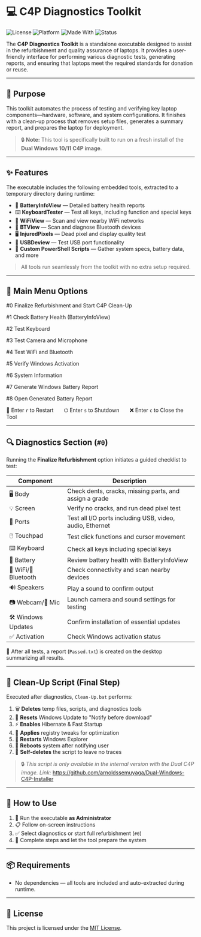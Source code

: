 # 💻 C4P Diagnostics Toolkit

![License](https://img.shields.io/github/license/arnoldssemuyaga/C4P-Diagnostics-Toolkit?style=flat-square)
![Platform](https://img.shields.io/badge/Platform-Windows-blue?style=flat-square)
![Made With](https://img.shields.io/badge/Built%20With-Batch%20%26%20PowerShell-lightgrey?style=flat-square)
![Status](https://img.shields.io/badge/Status-Active-brightgreen?style=flat-square)

The **C4P Diagnostics Toolkit** is a standalone executable designed to assist in the refurbishment and quality assurance of laptops. It provides a user-friendly interface for performing various diagnostic tests, generating reports, and ensuring that laptops meet the required standards for donation or reuse.

---

## 🎯 Purpose

This toolkit automates the process of testing and verifying key laptop components—hardware, software, and system configurations. It finishes with a clean-up process that removes setup files, generates a summary report, and prepares the laptop for deployment.

> 🔒 **Note:** This tool is specifically built to run on a fresh install of the **Dual Windows 10/11 C4P image**.

---

## ✨ Features

The executable includes the following embedded tools, extracted to a temporary directory during runtime:

- 🔋 **BatteryInfoView** — Detailed battery health reports  
- ⌨️ **KeyboardTester** — Test all keys, including function and special keys  
- 📶 **WiFiView** — Scan and view nearby WiFi networks  
- 📡 **BTView** — Scan and diagnose Bluetooth devices  
- 🖥️ **InjuredPixels** — Dead pixel and display quality test  
- 🔌 **USBDeview** — Test USB port functionality  
- 📜 **Custom PowerShell Scripts** — Gather system specs, battery data, and more

> All tools run seamlessly from the toolkit with no extra setup required.

---

## 🧭 Main Menu Options

#0 Finalize Refurbishment and Start C4P Clean-Up

#1 Check Battery Health (BatteryInfoView)

#2 Test Keyboard

#3 Test Camera and Microphone

#4 Test WiFi and Bluetooth

#5 Verify Windows Activation

#6 System Information

#7 Generate Windows Battery Report

#8 Open Generated Battery Report

🔁 Enter `r` to Restart  ⏻ Enter `s` to Shutdown  ❌ Enter `c` to Close the Tool

---

## 🔍 Diagnostics Section (`#0`)

Running the **Finalize Refurbishment** option initiates a guided checklist to test:

| Component             | Description                                                                |
|-----------------------|----------------------------------------------------------------------------|
|      🖥️  Body        |            Check dents, cracks, missing parts, and assign a grade          |
|      💡  Screen       |            Verify no cracks, and run dead pixel test                       |
|      🔌  Ports       |            Test all I/O ports including USB, video, audio, Ethernet        |
|      🖱️  Touchpad     |            Test click functions and cursor movement                        |
|      ⌨️ Keyboard     |            Check all keys including special keys                           |
|      🔋  Battery      |            Review battery health with BatteryInfoView                      |
| 📶 WiFi/📡 Bluetooth |            Check connectivity and scan nearby devices                      |
|      🔊  Speakers    |            Play a sound to confirm output                                  |
|   📷 Webcam/🎤 Mic   |            Launch camera and sound settings for testing                   |
|  🛠️ Windows Updates  |            Confirm installation of essential updates                       |
|    ✅  Activation    |            Check Windows activation status                                 |

📄 After all tests, a report (`Passed.txt`) is created on the desktop summarizing all results.

---

## 🧹 Clean-Up Script (Final Step)

Executed after diagnostics, `Clean-Up.bat` performs:

1. 🗑️ **Deletes** temp files, scripts, and diagnostics tools  
2. 🔧 **Resets** Windows Update to "Notify before download"  
3. ⚡ **Enables** Hibernate & Fast Startup  
4. 🧠 **Applies** registry tweaks for optimization  
5. 🔁 **Restarts** Windows Explorer  
6. 🔄 **Reboots** system after notifying user  
7. 🧨 **Self-deletes** the script to leave no traces  

> 🔒 *This script is only available in the internal version with the Dual C4P image. Link:* https://github.com/arnoldssemuyaga/Dual-Windows-C4P-Installer

---

## 🚀 How to Use

1. 🛑 Run the executable **as Administrator**  
2. 📋 Follow on-screen instructions  
3. ✅ Select diagnostics or start full refurbishment (`#0`)  
4. 🧼 Complete steps and let the tool prepare the system

---

## 📦 Requirements

- No dependencies — all tools are included and auto-extracted during runtime.

---

## 📄 License

This project is licensed under the [MIT License](LICENSE).
